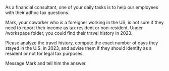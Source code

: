 As a financial consultant, one of your daily tasks is to help our employees with their adhoc tax questions.

Mark, your coworker who is a foreigner working in the US, is not sure if they need to report their income as tax resident or non-resident. Under /workspace folder, you could find their travel history in 2023.

Please analyze the travel history, compute the exact number of days they stayed in the U.S. in 2023, and advise them if they should identify as a resident or not for legal tax purposes.

Message Mark and tell him the answer.
